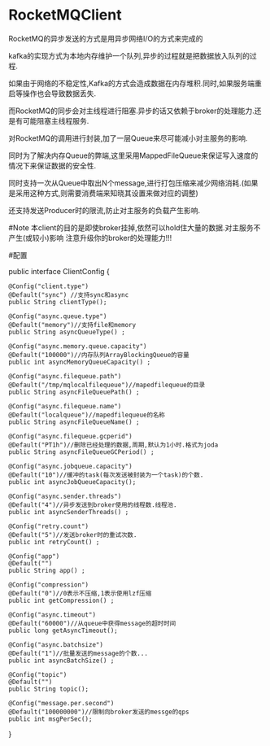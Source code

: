 RocketMQClient
==============

RocketMQ的异步发送的方式是用异步网络I/O的方式来完成的

kafka的实现方式为本地内存维护一个队列,异步的过程就是把数据放入队列的过程.

如果由于网络的不稳定性,Kafka的方式会造成数据在内存堆积.同时,如果服务端重启等操作也会导致数据丢失.

而RocketMQ的同步会对主线程进行阻塞.异步的话又依赖于broker的处理能力.还是有可能阻塞主线程服务.


对RocketMQ的调用进行封装,加了一层Queue来尽可能减小对主服务的影响.

同时为了解决内存Queue的弊端,这里采用MappedFileQueue来保证写入速度的情况下来保证数据的安全性.

同时支持一次从Queue中取出N个message,进行打包压缩来减少网络消耗.(如果是采用这种方式,则需要消费端来知晓其设置来做对应的调整)

还支持发送Producer时的限流,防止对主服务的负载产生影响.

#Note
本client的目的是即使broker挂掉,依然可以hold住大量的数据.对主服务不产生(或较小)影响
注意升级你的broker的处理能力!!!

#配置

public interface ClientConfig {

	@Config("client.type")
	@Default("sync") //支持sync和async 
	public String clientType();
	
	@Config("async.queue.type")
	@Default("memory")//支持file和memory
	public String asyncQueueType() ;

	@Config("async.memory.queue.capacity")
	@Default("100000")//内存队列ArrayBlockingQueue的容量
	public int asyncMemoryQueueCapacity() ;

	@Config("async.filequeue.path")
	@Default("/tmp/mqlocalfilequeue")//mapedfilequeue的目录
	public String asyncFileQueuePath() ;

	@Config("async.filequeue.name")
	@Default("localqueue")//mapedfilequeue的名称
	public String asyncFileQueueName() ;

	@Config("async.filequeue.gcperid")
	@Default("PT1h")//删除已经处理的数据,周期,默认为1小时.格式为joda
	public String asyncFileQueueGCPeriod() ;

	@Config("async.jobqueue.capacity")
	@Default("10")//缓冲的task(每次发送被封装为一个task)的个数.
	public int asyncJobQueueCapacity();
	
	@Config("async.sender.threads")
	@Default("4")//异步发送到broker使用的线程数.线程池.
	public int asyncSenderThreads() ;

	@Config("retry.count")
	@Default("5")//发送broker时的重试次数.
	public int retryCount() ;

	@Config("app")
	@Default("")
	public String app() ;

	@Config("compression")
	@Default("0")//0表示不压缩,1表示使用lzf压缩
	public int getCompression() ;

	@Config("async.timeout")
	@Default("60000")//从queue中获得message的超时时间
	public long getAsyncTimeout();
	
	@Config("async.batchsize")
	@Default("1")//批量发送的message的个数...
	public int asyncBatchSize() ;

	@Config("topic")
	@Default("")
	public String topic();
	
	@Config("message.per.second")
	@Default("100000000")//限制向broker发送的messge的qps
	public int msgPerSec();
	
}


